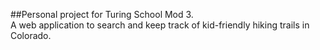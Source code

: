 ##Personal project for Turing School Mod 3.  
A web application to search and keep track of kid-friendly hiking trails in Colorado.
